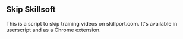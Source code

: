## Skip Skillsoft
This is a script to skip training videos on skillport.com. It's available in userscript and as a Chrome extension.

